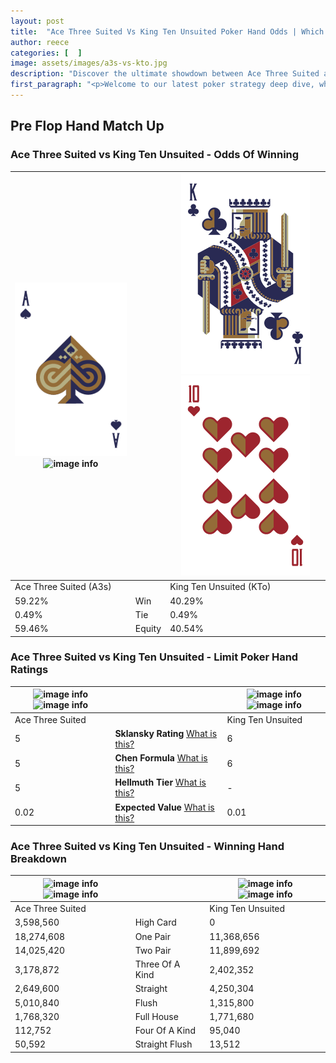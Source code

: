 ```yaml
---
layout: post
title:  "Ace Three Suited Vs King Ten Unsuited Poker Hand Odds | Which Is The Better Hand In Poker? A Complete Guide"
author: reece
categories: [  ]
image: assets/images/a3s-vs-kto.jpg
description: "Discover the ultimate showdown between Ace Three Suited and King Ten Unsuited in poker! Uncover the odds, strategies, and scenarios where one hand triumphs over the other. Get ready to up your poker game with this thrilling analysis."
first_paragraph: "<p>Welcome to our latest poker strategy deep dive, where we're pitting two distinct hands against each other in a high-stakes showdown: Ace Three Suited vs King Ten Unsuited.</p><p>In the dynamic world of poker, every decision counts, and knowing which hand holds the upper hand is key to your success at the table.</p><p>In this article, we'll dissect these two hands, explore the scenarios where one dominates the other, and equip you with the knowledge to make strategic choices that can tip the odds in your favor.</p><p>Get ready to unravel the intriguing dynamics of these poker hands and elevate your game to new heights.</p>"
---
```




[comment]: # (sp0)

## Pre Flop Hand Match Up

<div class="table hand-ratings" markdown="1"> 



### Ace Three Suited vs King Ten Unsuited - Odds Of Winning


    
| ![image info](assets/images/hand1/a.png) ![image info](assets/images/hand1/3s.png) |  | ![image info](assets/images/hand2/k.png) ![image info](assets/images/hand2/to.png) |
| -------- | -------- | -------- |
| Ace Three Suited (A3s) |  | King Ten Unsuited (KTo) |
| 59.22% | Win | 40.29% |
| 0.49% | Tie | 0.49% |
| 59.46% | Equity | 40.54% |




[comment]: # (sp1)



### Ace Three Suited vs King Ten Unsuited - Limit Poker Hand Ratings


    
| ![image info](https://www.riverpairs.com/assets/images/hand1/a.png) ![image info](https://www.riverpairs.com/assets/images/hand1/3s.png) |  | ![image info](https://www.riverpairs.com/assets/images/hand2/k.png) ![image info](https://www.riverpairs.com/assets/images/hand2/to.png) |
| -------- | -------- | -------- |
| Ace Three Suited |  | King Ten Unsuited |
| 5 | **Sklansky Rating** [What is this?](/sklansky-rating-explained) | 6 |
| 5 | **Chen Formula** [What is this?](/chen-formula-explained) | 6 |
| 5 | **Hellmuth Tier** [What is this?](/Hellmuth-tier-explained) | - |
| 0.02 | **Expected Value** [What is this?](/expected-value-explained) | 0.01 |




[comment]: # (sp2)



### Ace Three Suited vs King Ten Unsuited - Winning Hand Breakdown


    
| ![image info](https://www.riverpairs.com/assets/images/hand1/a.png) ![image info](https://www.riverpairs.com/assets/images/hand1/3s.png) |  | ![image info](https://www.riverpairs.com/assets/images/hand2/k.png) ![image info](https://www.riverpairs.com/assets/images/hand2/to.png) |
| -------- | -------- | -------- |
| Ace Three Suited |  | King Ten Unsuited |
| 3,598,560 | High Card | 0 |
| 18,274,608 | One Pair | 11,368,656 |
| 14,025,420 | Two Pair | 11,899,692 |
| 3,178,872 | Three Of A Kind | 2,402,352 |
| 2,649,600 | Straight | 4,250,304 |
| 5,010,840 | Flush | 1,315,800 |
| 1,768,320 | Full House | 1,771,680 |
| 112,752 | Four Of A Kind | 95,040 |
| 50,592 | Straight Flush | 13,512 |




[comment]: # (sp3)



</div>

[comment]: # (sp4)



[comment]: # (sp5)

